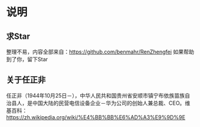 # 说明

## 求Star
整理不易，内容全部来自：https://github.com/benmahr/RenZhengfei
如果帮助到了你，留下Star

## 关于任正非
任正非（1944年10月25日－），中华人民共和国贵州省安顺市镇宁布依族苗族自治县人，是中国大陆的民营电信设备企业－华为公司的创始人兼总裁、CEO。维基百科：https://zh.wikipedia.org/wiki/%E4%BB%BB%E6%AD%A3%E9%9D%9E